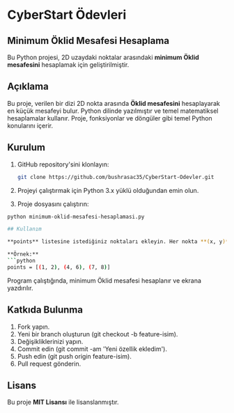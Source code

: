# CyberStart Ödevleri

## Minimum Öklid Mesafesi Hesaplama

Bu Python projesi, 2D uzaydaki noktalar arasındaki **minimum Öklid mesafesini** hesaplamak için geliştirilmiştir.

## Açıklama

Bu proje, verilen bir dizi 2D nokta arasında **Öklid mesafesini** hesaplayarak en küçük mesafeyi bulur. Python dilinde yazılmıştır ve temel matematiksel hesaplamalar kullanır. Proje, fonksiyonlar ve döngüler gibi temel Python konularını içerir.

## Kurulum

1. GitHub repository'sini klonlayın:
   ```bash
   git clone https://github.com/bushrasac35/CyberStart-Odevler.git

2. Projeyi çalıştırmak için Python 3.x yüklü olduğundan emin olun.

3.  Proje dosyasını çalıştırın:
   ```bash
   python minimum-oklid-mesafesi-hesaplamasi.py

## Kullanım

**points** listesine istediğiniz noktaları ekleyin. Her nokta **(x, y)** şeklinde bir demet olmalıdır. Program, bu noktalar arasındaki mesafeleri hesaplayacak ve en küçük mesafeyi verecektir.

**Örnek:**
   ```python
   points = [(1, 2), (4, 6), (7, 8)]
```
Program çalıştığında, minimum Öklid mesafesi hesaplanır ve ekrana yazdırılır.

## Katkıda Bulunma  

1. Fork yapın.
2. Yeni bir branch oluşturun (git checkout -b feature-isim).
3. Değişikliklerinizi yapın.
4. Commit edin (git commit -am 'Yeni özellik ekledim').
5. Push edin (git push origin feature-isim).
6. Pull request gönderin.

## Lisans
Bu proje **MIT Lisansı** ile lisanslanmıştır.